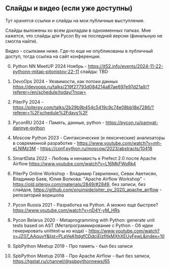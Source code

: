 ## Слайды и видео (если уже доступны)

Тут хранятся ссылки и слайды на мои публичные выступления.

Слайды выложены ко всем докладам в одноименных папках. Мне кажется, что слайды для Pycon By не последней версии (финальную не смогла найти).

Видео - ссылками ниже. Где-то еще не опубликованы в публичный доступ, тогда ссылка на сайт конференции.

0. Python NN MeetUP 2024 Ноябрь - https://it52.info/events/2024-11-22-pythonn-mitap-pitonistov-22-11 слайды: TBD

1. DevoOps 2024 - Уязвимости, как потоки данных https://devoops.ru/talks/219f27793d084214a87ae697e97d21a9/?referer=/en/schedule/today/?now=

2. PiterPy 2024 - https://piterpy.com/talks/2b29b9b454c5419c9c74e08bb18e7286/?referer=%2Fschedule%2Fdays%2F 

3. PyconRU 2024 - Память, данные, python - https://pycon.ru/pamyat-dannye-python

4. Moscow Python 2023 - Синтаксические (и лексические) анализаторы в современной разработке - https://www.youtube.com/watch?v=mh-eLNIMz3M - https://conf.python.ru/moscow/2023/abstracts/10418 

5. SmartData 2022 - Любовь и ненависть к Prefect 2.0 после Apache Airflow https://www.youtube.com/watch?v=L16MkFWoRk4 

6. PiterPy Online Workshop - Владимир Гавриленко, Севак Аветисян, Владимир Баев, Юлия Волкова: "Apache Airflow Workshop" - https://old.piterpy.com/materials/2849/#2849, без записи, без слайдов, https://github.com/xnuinside/piter_py_2020_apache_airflow - репозиторий воркшопа

7. Pycon Russia 2021 - Разработка на Python. А можно еще быстрее? https://www.youtube.com/watch?v=nD4Y-yM_HRs 

8. Pycon Belarus 2020 - Metaprogramming with Python: generate unit tests based on AST (Метапрограммирование с Python - Об идеи генерировать unittest-ы из кода) - https://www.youtube.com/watch?v=JZ07_AAquvY&list=PLpVeA1tdgfCDdciEIzfItkMXhXEUyFewL&index=10

9. SpbPython Meetup 2019 - Про память -  был без записи

10. SpbPython Meetup 2018 - Про Apache Airflow - был без записи, https://tgstat.ru/channel/@spbpythonnews/65